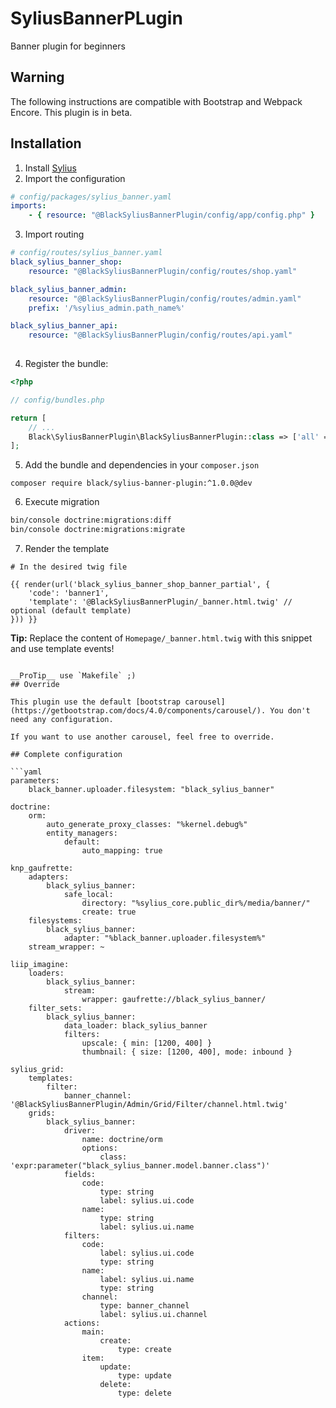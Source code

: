 # SyliusBannerPLugin
Banner plugin for beginners 

## Warning
The following instructions are compatible with Bootstrap and Webpack Encore. This plugin is in beta.

## Installation

1. Install [Sylius](https://docs.sylius.com/en/latest/book/installation/installation.html)
2.  Import the configuration

```yaml
# config/packages/sylius_banner.yaml
imports:
    - { resource: "@BlackSyliusBannerPlugin/config/app/config.php" }
```

3. Import routing

```yaml
# config/routes/sylius_banner.yaml
black_sylius_banner_shop:
    resource: "@BlackSyliusBannerPlugin/config/routes/shop.yaml"

black_sylius_banner_admin:
    resource: "@BlackSyliusBannerPlugin/config/routes/admin.yaml"
    prefix: '/%sylius_admin.path_name%'

black_sylius_banner_api:
    resource: "@BlackSyliusBannerPlugin/config/routes/api.yaml"
    
```

4. Register the bundle:

```php
<?php

// config/bundles.php

return [
    // ...
    Black\SyliusBannerPlugin\BlackSyliusBannerPlugin::class => ['all' => true],
];
```

5. Add the bundle and dependencies in your `composer.json`

`composer require black/sylius-banner-plugin:^1.0.0@dev`

6. Execute migration

```bash
bin/console doctrine:migrations:diff
bin/console doctrine:migrations:migrate
```
 
7. Render the template

```twig
# In the desired twig file

{{ render(url('black_sylius_banner_shop_banner_partial', {
    'code': 'banner1',
    'template': '@BlackSyliusBannerPlugin/_banner.html.twig' // optional (default template)
})) }}
```

__Tip:__ Replace the content of `Homepage/_banner.html.twig` with this snippet and use template
events!
```

__ProTip__ use `Makefile` ;)
## Override

This plugin use the default [bootstrap carousel](https://getbootstrap.com/docs/4.0/components/carousel/). You don't need any configuration.

If you want to use another carousel, feel free to override.

## Complete configuration

```yaml
parameters:
    black_banner.uploader.filesystem: "black_sylius_banner"
        
doctrine:
    orm:
        auto_generate_proxy_classes: "%kernel.debug%"
        entity_managers:
            default:
                auto_mapping: true

knp_gaufrette:
    adapters:
        black_sylius_banner:
            safe_local:
                directory: "%sylius_core.public_dir%/media/banner/"
                create: true
    filesystems:
        black_sylius_banner:
            adapter: "%black_banner.uploader.filesystem%"
    stream_wrapper: ~

liip_imagine:
    loaders:
        black_sylius_banner:
            stream:
                wrapper: gaufrette://black_sylius_banner/
    filter_sets:
        black_sylius_banner:
            data_loader: black_sylius_banner
            filters:
                upscale: { min: [1200, 400] }
                thumbnail: { size: [1200, 400], mode: inbound }
                
sylius_grid:
    templates:
        filter:
            banner_channel: '@BlackSyliusBannerPlugin/Admin/Grid/Filter/channel.html.twig'
    grids:
        black_sylius_banner:
            driver:
                name: doctrine/orm
                options:
                    class: 'expr:parameter("black_sylius_banner.model.banner.class")'
            fields:
                code:
                    type: string
                    label: sylius.ui.code
                name:
                    type: string
                    label: sylius.ui.name
            filters:
                code:
                    label: sylius.ui.code
                    type: string
                name:
                    label: sylius.ui.name
                    type: string
                channel:
                    type: banner_channel
                    label: sylius.ui.channel
            actions:
                main:
                    create:
                        type: create
                item:
                    update:
                        type: update
                    delete:
                        type: delete
```

